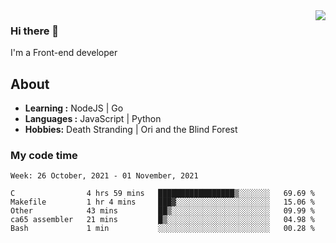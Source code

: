 <img align='right' src="https://github-readme-stats.vercel.app/api?username=strugglebak&show_icons=true">

### Hi there 👋

I'm a Front-end developer

## About

-  **Learning :** NodeJS | Go
-  **Languages :** JavaScript | Python
-  **Hobbies:** Death Stranding | Ori and the Blind Forest

### My code time

<!--START_SECTION:waka-->
```text
Week: 26 October, 2021 - 01 November, 2021

C                4 hrs 59 mins   █████████████████▒░░░░░░░   69.69 % 
Makefile         1 hr 4 mins     ███▓░░░░░░░░░░░░░░░░░░░░░   15.06 % 
Other            43 mins         ██▒░░░░░░░░░░░░░░░░░░░░░░   09.99 % 
ca65 assembler   21 mins         █▒░░░░░░░░░░░░░░░░░░░░░░░   04.98 % 
Bash             1 min           ░░░░░░░░░░░░░░░░░░░░░░░░░   00.28 % 
```
<!--END_SECTION:waka-->
